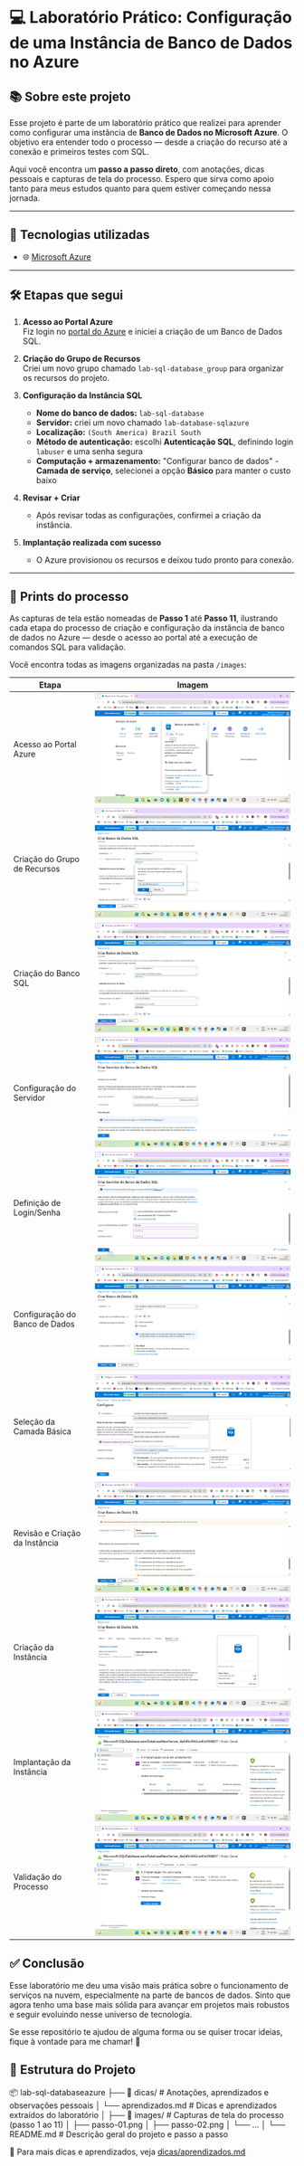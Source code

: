 # 💻 Laboratório Prático: Configuração de uma Instância de Banco de Dados no Azure

## 📚 Sobre este projeto

Esse projeto é parte de um laboratório prático que realizei para aprender como configurar uma instância de **Banco de Dados no Microsoft Azure**. O objetivo era entender todo o processo — desde a criação do recurso até a conexão e primeiros testes com SQL.

Aqui você encontra um **passo a passo direto**, com anotações, dicas pessoais e capturas de tela do processo. Espero que sirva como apoio tanto para meus estudos quanto para quem estiver começando nessa jornada.

---

## 🚀 Tecnologias utilizadas

- 🌐 [Microsoft Azure](https://portal.azure.com/)

---

## 🛠️ Etapas que segui

1. **Acesso ao Portal Azure**  
   Fiz login no [portal do Azure](https://portal.azure.com) e iniciei a criação de um Banco de Dados SQL.

2. **Criação do Grupo de Recursos**  
   Criei um novo grupo chamado `lab-sql-database_group` para organizar os recursos do projeto.

3. **Configuração da Instância SQL**
   - **Nome do banco de dados:** `lab-sql-database`
   - **Servidor:** criei um novo chamado `lab-database-sqlazure`
   - **Localização:** `(South America) Brazil South`
   - **Método de autenticação:** escolhi **Autenticação SQL**, definindo login `labuser` e uma senha segura
   - **Computação + armazenamento:** "Configurar banco de dados" - **Camada de serviço**, selecionei a opção **Básico** para manter o custo baixo

4. **Revisar + Criar**
   - Após revisar todas as configurações, confirmei a criação da instância.

5. **Implantação realizada com sucesso**
   - O Azure provisionou os recursos e deixou tudo pronto para conexão.
     
---

## 📸 Prints do processo

As capturas de tela estão nomeadas de **Passo 1** até **Passo 11**, ilustrando cada etapa do processo de criação e configuração da instância de banco de dados no Azure — desde o acesso ao portal até a execução de comandos SQL para validação.

Você encontra todas as imagens organizadas na pasta `/images`:

| Etapa                     | Imagem                               |
|--------------------------|--------------------------------------|
| Acesso ao Portal Azure   | ![Passo 1](images/passo-01.png)      |
| Criação do Grupo de Recursos | ![Passo 2](images/passo-02.png)  |
| Criação do Banco SQL     | ![Passo 3](images/passo-03.png)      |
| Configuração do Servidor | ![Passo 4](images/passo-04.png)      |
| Definição de Login/Senha | ![Passo 5](images/passo-05.png)      |
| Configuração do Banco de Dados | ![Passo 6](images/passo-06.png)      |
| Seleção da Camada Básica | ![Passo 7](images/passo-07.png)      |
| Revisão e Criação da Instância     | ![Passo 8](images/passo-08.png)      |
| Criação da Instância     | ![Passo 9](images/passo-09.png)      |
| Implantação da Instância   | ![Passo 10](images/passo-10.png)     |
| Validação do Processo  | ![Passo 11](images/passo-11.png)     |

## ✅ Conclusão

Esse laboratório me deu uma visão mais prática sobre o funcionamento de serviços na nuvem, especialmente na parte de bancos de dados. Sinto que agora tenho uma base mais sólida para avançar em projetos mais robustos e seguir evoluindo nesse universo de tecnologia.

Se esse repositório te ajudou de alguma forma ou se quiser trocar ideias, fique à vontade para me chamar! 🚀

## 📁 Estrutura do Projeto

📦 lab-sql-databaseazure
├── 📁 dicas/              # Anotações, aprendizados e observações pessoais
│   └── aprendizados.md   # Dicas e aprendizados extraídos do laboratório
│
├── 📁 images/             # Capturas de tela do processo (passo 1 ao 11)
│   ├── passo-01.png
│   ├── passo-02.png
│   └── ...
│
└── README.md             # Descrição geral do projeto e passo a passo

📎 Para mais dicas e aprendizados, veja [dicas/aprendizados.md](dicas/aprendizados.md)

